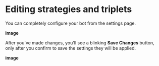 # Editing strategies and triplets

You can completely configure your bot from the settings page. 

**image**

  
After you've made changes, you'll see a blinking **Save Changes** button, only after you confirm to save the settings they will be applied.

**image**

